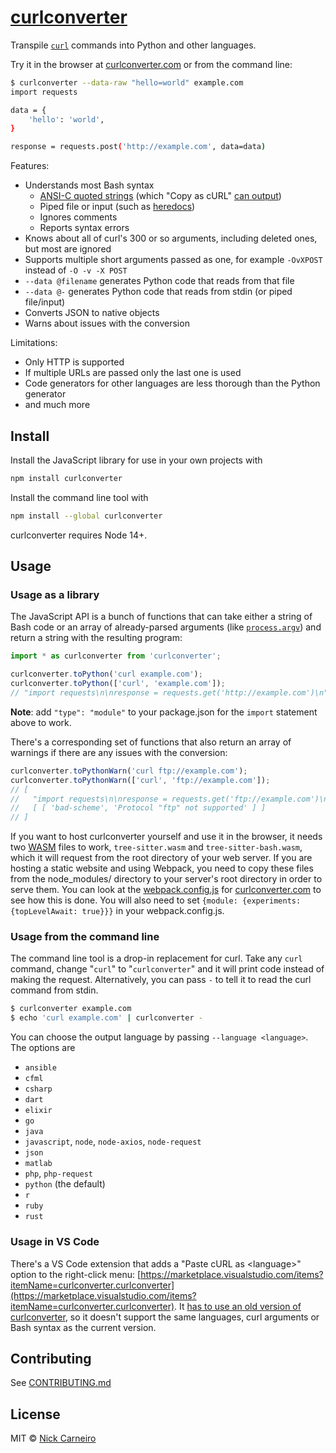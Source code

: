 # [curlconverter](https://curlconverter.com)

Transpile [`curl`](https://en.wikipedia.org/wiki/CURL) commands into Python and other languages.

Try it in the browser at [curlconverter.com](https://curlconverter.com) or from the command line:

```sh
$ curlconverter --data-raw "hello=world" example.com
import requests

data = {
    'hello': 'world',
}

response = requests.post('http://example.com', data=data)
```

Features:

- Understands most Bash syntax
  - [ANSI-C quoted strings](https://www.gnu.org/software/bash/manual/bash.html#ANSI_002dC-Quoting) (which "Copy as cURL" [can output](https://github.com/ChromeDevTools/devtools-frontend/blob/2ad2f0713a0bb5f025facd064d4e0bebc3afd33c/front_end/panels/network/NetworkLogView.ts#L2150))
  - Piped file or input (such as [heredocs](https://www.gnu.org/software/bash/manual/bash.html#Here-Documents))
  - Ignores comments
  - Reports syntax errors
- Knows about all of curl's 300 or so arguments, including deleted ones, but most are ignored
- Supports multiple short arguments passed as one, for example `-OvXPOST` instead of `-O -v -X POST`
- `--data @filename` generates Python code that reads from that file
- `--data @-` generates Python code that reads from stdin (or piped file/input)
- Converts JSON to native objects
- Warns about issues with the conversion

Limitations:

- Only HTTP is supported
- If multiple URLs are passed only the last one is used
- Code generators for other languages are less thorough than the Python generator
- and much more

## Install

Install the JavaScript library for use in your own projects with

```sh
npm install curlconverter
```

Install the command line tool with

```sh
npm install --global curlconverter
```

curlconverter requires Node 14+.

## Usage

### Usage as a library

The JavaScript API is a bunch of functions that can take either a string of Bash code or an array of already-parsed arguments (like [`process.argv`](https://nodejs.org/docs/latest/api/process.html#processargv)) and return a string with the resulting program:

```js
import * as curlconverter from 'curlconverter';

curlconverter.toPython('curl example.com');
curlconverter.toPython(['curl', 'example.com']);
// "import requests\n\nresponse = requests.get('http://example.com')\n"
```

**Note**: add `"type": "module"` to your package.json for the `import` statement above to work.

There's a corresponding set of functions that also return an array of warnings if there are any issues with the conversion:

```js
curlconverter.toPythonWarn('curl ftp://example.com');
curlconverter.toPythonWarn(['curl', 'ftp://example.com']);
// [
//   "import requests\n\nresponse = requests.get('ftp://example.com')\n",
//   [ [ 'bad-scheme', 'Protocol "ftp" not supported' ] ]
// ]
```

If you want to host curlconverter yourself and use it in the browser, it needs two [WASM](https://developer.mozilla.org/en-US/docs/WebAssembly) files to work, `tree-sitter.wasm` and `tree-sitter-bash.wasm`, which it will request from the root directory of your web server. If you are hosting a static website and using Webpack, you need to copy these files from the node_modules/ directory to your server's root directory in order to serve them. You can look at the [webpack.config.js](https://github.com/curlconverter/curlconverter.github.io/blob/2e1722891be22b1bb5c47976fb7873f6eb86b94d/webpack.config.js#L130-L131) for [curlconverter.com](https://curlconverter.com/) to see how this is done. You will also need to set `{module: {experiments: {topLevelAwait: true}}}` in your webpack.config.js.


### Usage from the command line

The command line tool is a drop-in replacement for curl. Take any `curl` command, change "`curl`" to "`curlconverter`" and it will print code instead of making the request. Alternatively, you can pass `-` to tell it to read the curl command from stdin.

```sh
$ curlconverter example.com
$ echo 'curl example.com' | curlconverter -
```


You can choose the output language by passing `--language <language>`. The options are

- `ansible`
- `cfml`
- `csharp`
- `dart`
- `elixir`
- `go`
- `java`
- `javascript`, `node`, `node-axios`, `node-request`
- `json`
- `matlab`
- `php`, `php-request`
- `python` (the default)
- `r`
- `ruby`
- `rust`

### Usage in VS Code

There's a VS Code extension that adds a "Paste cURL as \<language\>" option to the right-click menu: [https://marketplace.visualstudio.com/items?itemName=curlconverter.curlconverter](https://marketplace.visualstudio.com/items?itemName=curlconverter.curlconverter). It [has to use an old version of curlconverter](https://github.com/curlconverter/curlconverter-vscode/issues/1), so it doesn't support the same languages, curl arguments or Bash syntax as the current version.

## Contributing

See [CONTRIBUTING.md](./CONTRIBUTING.md)

## License

MIT © [Nick Carneiro](http://trillworks.com)
